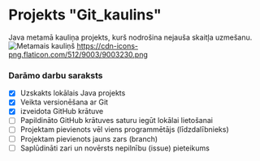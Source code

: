 # Projekts "Git_kaulins"
Java metamā kauliņa projekts, kurš nodrošina nejauša skaitļa uzmešanu.
![Metamais kauliņš](https://openclipart.org/image/800px/346203)
https://cdn-icons-png.flaticon.com/512/9003/9003230.png
### **Darāmo darbu saraksts**

- [x] Uzskakts lokālais Java projekts
- [x] Veikta versionēšana ar Git
- [x] izveidota GitHub krātuve
- [ ] Papildināto GitHub krātuves saturu iegūt lokālai lietošanai
- [ ] Projektam pievienots vēl viens programmētājs (līdzdalībnieks)
- [ ] Projektam pievienots jauns zars (branch)
- [ ] Saplūdināti zari un novērsts nepilnību (issue) pieteikums 
